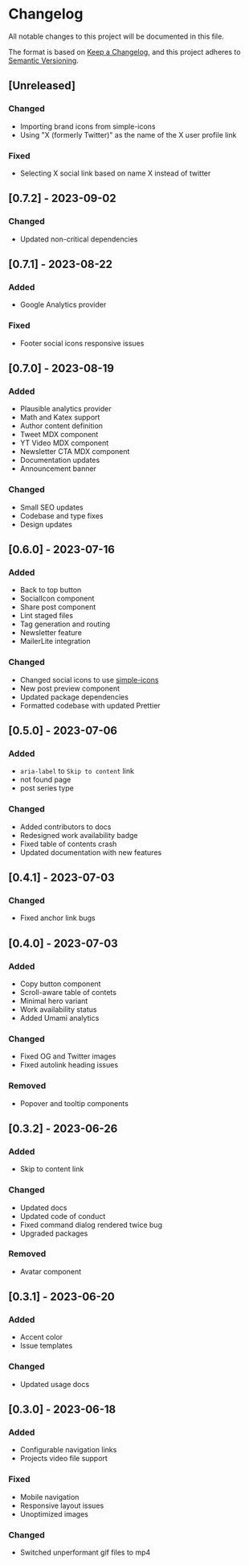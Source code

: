 # Changelog

All notable changes to this project will be documented in this file.

The format is based on [Keep a Changelog](https://keepachangelog.com/en/1.0.0/),
and this project adheres to [Semantic Versioning](https://semver.org/spec/v2.0.0.html).

## [Unreleased]

### Changed

- Importing brand icons from simple-icons
- Using "X (formerly Twitter)" as the name of the X user profile link

### Fixed

- Selecting X social link based on name X instead of twitter

## [0.7.2] - 2023-09-02

### Changed

- Updated non-critical dependencies

## [0.7.1] - 2023-08-22

### Added

- Google Analytics provider

### Fixed

- Footer social icons responsive issues

## [0.7.0] - 2023-08-19

### Added

- Plausible analytics provider
- Math and Katex support
- Author content definition
- Tweet MDX component
- YT Video MDX component
- Newsletter CTA MDX component
- Documentation updates
- Announcement banner

### Changed

- Small SEO updates
- Codebase and type fixes
- Design updates

## [0.6.0] - 2023-07-16

### Added

- Back to top button
- SocialIcon component
- Share post component
- Lint staged files
- Tag generation and routing
- Newsletter feature
- MailerLite integration

### Changed

- Changed social icons to use [simple-icons](https://simpleicons.org)
- New post preview component
- Updated package dependencies
- Formatted codebase with updated Prettier

## [0.5.0] - 2023-07-06

### Added

- `aria-label` to `Skip to content` link
- not found page
- post series type

### Changed

- Added contributors to docs
- Redesigned work availability badge
- Fixed table of contents crash
- Updated documentation with new features

## [0.4.1] - 2023-07-03

### Changed

- Fixed anchor link bugs

## [0.4.0] - 2023-07-03

### Added

- Copy button component
- Scroll-aware table of contets
- Minimal hero variant
- Work availability status
- Added Umami analytics

### Changed

- Fixed OG and Twitter images
- Fixed autolink heading issues

### Removed

- Popover and tooltip components

## [0.3.2] - 2023-06-26

### Added

- Skip to content link

### Changed

- Updated docs
- Updated code of conduct
- Fixed command dialog rendered twice bug
- Upgraded packages

### Removed

- Avatar component

## [0.3.1] - 2023-06-20

### Added

- Accent color
- Issue templates

### Changed

- Updated usage docs

## [0.3.0] - 2023-06-18

### Added

- Configurable navigation links
- Projects video file support

### Fixed

- Mobile navigation
- Responsive layout issues
- Unoptimized images

### Changed

- Switched unperformant gif files to mp4
